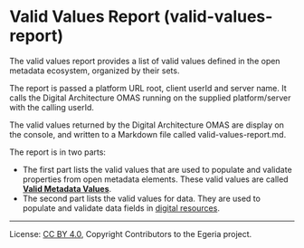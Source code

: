 <!-- SPDX-License-Identifier: CC-BY-4.0 -->
<!-- Copyright Contributors to the Egeria project. -->

# Valid Values Report (valid-values-report)

The valid values report provides a list of valid values defined in the open metadata ecosystem, organized by their sets.

The report is passed a platform URL root, client userId and server name.  It calls the Digital Architecture OMAS running on the supplied platform/server with the calling userId.

The valid values returned by the Digital Architecture OMAS are display on the console, and written to a Markdown file called valid-values-report.md.

The report is in two parts:

* The first part lists the valid values that are used to populate and validate properties from open metadata elements.  These valid values are called [**Valid Metadata Values**](https://egeria-project.org/guides/planning/valid-values/overview/).
* The second part lists the valid values for data.  They are used to populate and validate data fields in [digital resources](https://egeria-project.org/concepts/resource/).




----
License: [CC BY 4.0](https://creativecommons.org/licenses/by/4.0/),
Copyright Contributors to the Egeria project.